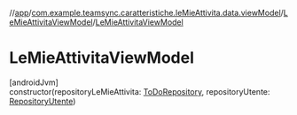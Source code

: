 //[app](../../../index.md)/[com.example.teamsync.caratteristiche.leMieAttivita.data.viewModel](../index.md)/[LeMieAttivitaViewModel](index.md)/[LeMieAttivitaViewModel](-le-mie-attivita-view-model.md)

# LeMieAttivitaViewModel

[androidJvm]\
constructor(repositoryLeMieAttivita: [ToDoRepository](../../com.example.teamsync.caratteristiche.leMieAttivita.data.repository/-to-do-repository/index.md), repositoryUtente: [RepositoryUtente](../../com.example.teamsync.caratteristiche.autentificazione.data.repository/-repository-utente/index.md))
